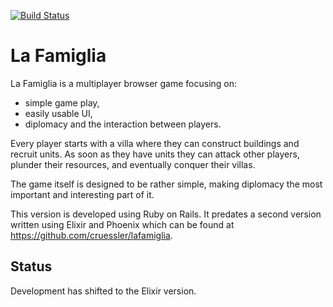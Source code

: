 [![Build Status](https://github.com/cruessler/lafamiglia.rb/workflows/build/badge.svg)](https://github.com/cruessler/lafamiglia.rb/actions?query=workflow%3Abuild)

# La Famiglia

La Famiglia is a multiplayer browser game focusing on:

- simple game play,
- easily usable UI,
- diplomacy and the interaction between players.

Every player starts with a villa where they can construct buildings and recruit
units. As soon as they have units they can attack other players, plunder their
resources, and eventually conquer their villas.

The game itself is designed to be rather simple, making diplomacy the most
important and interesting part of it.

This version is developed using Ruby on Rails. It predates a second version
written using Elixir and Phoenix which can be found at
https://github.com/cruessler/lafamiglia.

## Status

Development has shifted to the Elixir version.
